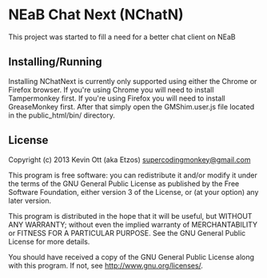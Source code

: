 NEaB Chat Next (NChatN)
=======================
This project was started to fill a need for a better chat client on NEaB

Installing/Running
------------------
Installing NChatNext is currently only supported using either the Chrome or
Firefox browser. If you're using Chrome you will need to install
Tampermonkey first. If you're using Firefox you will need to install
GreaseMonkey first. After that simply open the GMShim.user.js file located
in the public_html/bin/ directory.

License
-------
Copyright (c) 2013 Kevin Ott (aka Etzos) <supercodingmonkey@gmail.com>

This program is free software: you can redistribute it and/or modify
it under the terms of the GNU General Public License as published by
the Free Software Foundation, either version 3 of the License, or
(at your option) any later version.

This program is distributed in the hope that it will be useful,
but WITHOUT ANY WARRANTY; without even the implied warranty of
MERCHANTABILITY or FITNESS FOR A PARTICULAR PURPOSE.  See the
GNU General Public License for more details.

You should have received a copy of the GNU General Public License
along with this program.  If not, see <http://www.gnu.org/licenses/>.